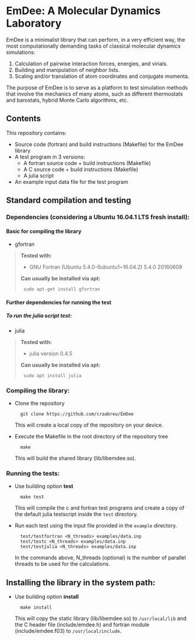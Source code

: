 EmDee: A Molecular Dynamics Laboratory
======================================

EmDee is a minimalist library that can perform, in a very efficient way, the most computationally
demanding tasks of classical molecular dynamics simulations:

1. Calculation of pairwise interaction forces, energies, and virials.
2. Building and manipulation of neighbor lists.
3. Scaling and/or translation of atom coordinates and conjugate momenta.

The purpose of EmDee is to serve as a platform to test simulation methods that involve the mechanics
of many atoms, such as different thermostats and barostats, hybrid Monte Carlo algorithms, etc.

Contents
--------

This repository contains:

* Source code (fortran) and build instructions (Makefile) for the EmDee library
* A test program in 3 versions:
  * A fortran source code + build instructions (Makefile)
  * A C source code + build instructions (Makefile)
  * A julia script
* An example input data file for the test program

Standard compilation and testing
--------------------------------

### Dependencies (considering a Ubuntu 16.04.1 LTS fresh install):

#### Basic for compiling the library

* gfortran

> **Tested with:**
> - GNU Fortran (Ubuntu 5.4.0-6ubuntu1~16.04.2) 5.4.0 20160609
>
> **Can usually be installed via apt:**
>
>      sudo apt-get install gfortran

#### Further dependencies for running the test

##### To run the julia script test:

* julia

> **Tested with:**
> - julia version 0.4.5
>
> **Can usually be installed via apt:**
>
>      sudo apt install julia

### Compiling the library:

* Clone the repository

        git clone https://github.com/craabreu/EmDee

  This will create a local copy of the repository on your device.

* Execute the Makefile in the root directory of the repository tree

        make

  This will build the shared library (lib/libemdee.so).

### Running the tests:

* Use building option **test**

        make test

  This will compile the c and fortran test programs and create a copy of the default julia
testscript inside the `test` directory.

* Run each test using the input file provided in the `example` directory.

        test/testfortran <N_threads> examples/data.inp
        test/testc <N_threads> examples/data.inp
        test/testjulia <N_threads> examples/data.inp

  In the commands above, N_threads (optional) is the number of parallel threads to be used for
the calculations.

## Installing the library in the system path:

* Use building option **install**

        make install

  This will copy the static library (lib/libemdee.so) to `/usr/local/lib` and the C header file
(include/emdee.h) and fortran module (include/emdee.f03) to `/usr/local/include`.
